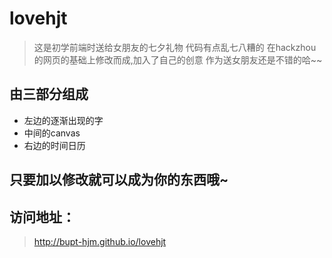 
# lovehjt

>这是初学前端时送给女朋友的七夕礼物
>代码有点乱七八糟的
>在hackzhou的网页的基础上修改而成,加入了自己的创意
>作为送女朋友还是不错的哈~~

## 由三部分组成

+ 左边的逐渐出现的字
+ 中间的canvas
+ 右边的时间日历

## 只要加以修改就可以成为你的东西哦~

## 访问地址：
>http://bupt-hjm.github.io/lovehjt
